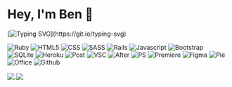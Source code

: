 # Hey, I'm Ben 👋

[![Typing SVG](https://readme-typing-svg.demolab.com?font=Montserrat&size=30&duration=4000&pause=1000&color=85BDBF&center=false&vCenter=true&width=800&lines=Welcome+to+my+Github+page.;I've+just+finished+a+coding+bootcamp+with+Le+Wagon.;Always+curious%2C+I'm+eager+to+keep+learning!;If+you're+hiring+-+check+out+my+LinkedIn.;I'm+looking+for+a+junior+developer+role!)](https://git.io/typing-svg)

![Ruby](https://img.shields.io/badge/Ruby-CC342D?style=for-the-badge&logo=ruby&logoColor=white) ![HTML5](https://img.shields.io/badge/HTML5-E34F26?style=for-the-badge&logo=html5&logoColor=white) ![CSS](https://img.shields.io/badge/CSS3-1572B6?style=for-the-badge&logo=css3&logoColor=white) ![SASS](https://img.shields.io/badge/Sass-CC6699?style=for-the-badge&logo=sass&logoColor=white) ![Rails](https://img.shields.io/badge/Ruby_on_Rails-CC0000?style=for-the-badge&logo=ruby-on-rails&logoColor=white) ![Javascript](https://img.shields.io/badge/JavaScript-F7DF1E?style=for-the-badge&logo=javascript&logoColor=black) ![Bootstrap](https://img.shields.io/badge/Bootstrap-563D7C?style=for-the-badge&logo=bootstrap&logoColor=white) ![SQLite](https://img.shields.io/badge/SQLite-07405E?style=for-the-badge&logo=sqlite&logoColor=white) ![Heroku](https://img.shields.io/badge/Heroku-430098?style=for-the-badge&logo=heroku&logoColor=white) ![Post](https://img.shields.io/badge/PostgreSQL-316192?style=for-the-badge&logo=postgresql&logoColor=white) ![VSC](https://img.shields.io/badge/Visual_Studio_Code-0078D4?style=for-the-badge&logo=visual%20studio%20code&logoColor=white) ![After](https://img.shields.io/badge/Adobe%20after%20affects-CF96FD?style=for-the-badge&logo=Adobe%20after%20effects&logoColor=393665) ![PS](https://img.shields.io/badge/Adobe%20Photoshop-31A8FF?style=for-the-badge&logo=Adobe%20Photoshop&logoColor=black) ![Premiere](https://img.shields.io/badge/Adobe%20Premiere%20Pro-9999FF?style=for-the-badge&logo=Adobe%20Premiere%20Pro&logoColor=white) ![Figma](https://img.shields.io/badge/Figma-F24E1E?style=for-the-badge&logo=figma&logoColor=white) ![Pie](https://img.shields.io/badge/Raspberry%20Pi-A22846?style=for-the-badge&logo=Raspberry%20Pi&logoColor=white) ![Office](https://img.shields.io/badge/Microsoft_Office-D83B01?style=for-the-badge&logo=microsoft-office&logoColor=white) ![Github](https://img.shields.io/badge/GitHub-100000?style=for-the-badge&logo=github&logoColor=white)

<a href="https://github.com/anuraghazra/github-readme-stats" target="_blank">
  <img align="center" src="https://github-readme-stats.vercel.app/api?username=benschem&count_private=true&show_icons=true&text_color=1E78C2&icon_color=2F4858&title_color=2F4858&hide_rank=true" />
</a>
<a href="https://github.com/anuraghazra/convoychat" target="_blank">
  <img align="center" src="https://github-readme-stats.vercel.app/api/top-langs/?username=benschem&layout=compact&langs_count=6&)](https://github.com/anuraghazra/github-readme-stats" />
</a>
